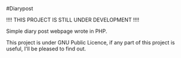 #Diarypost

!!!! THIS PROJECT IS STILL UNDER DEVELOPMENT !!!!

Simple diary post webpage wrote in PHP.

This project is under GNU Public Licence, if any part of this project is useful, I'll be pleased to find out.
